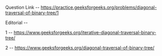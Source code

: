 Question Link -- https://practice.geeksforgeeks.org/problems/diagonal-traversal-of-binary-tree/1

Editorial --

1 -- https://www.geeksforgeeks.org/iterative-diagonal-traversal-binary-tree/

2 -- https://www.geeksforgeeks.org/diagonal-traversal-of-binary-tree/
